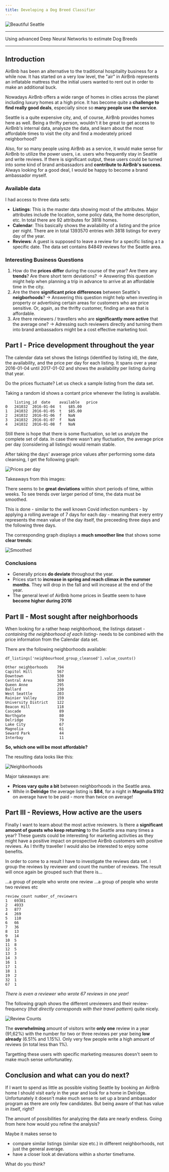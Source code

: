 ```yaml
---
title: Developing a Dog Breed Classifier
---
```


![Beautiful Seattle](../images/dogs.jpg)

---
Using advanced Deep Neural Networks to estimate Dog Breeds

---

## Introduction

AirBnb has been an alternative to the traditional hospitality business for a while now. It has started on a very low level, the "air" in AirBnb represents an inflatable mattress that the initial users wanted to rent out in order to make an additional buck. 

Nowadays AirBnb offers a wide range of homes in cities across the planet including luxury homes at a high price. It has become quite a **challenge to find really good deals**, especially since so **many people use the service**.

Seattle is a quite expensive city, and, of course, AirBnb provides homes here as well. Being a thrifty person, wouldn't it be great to get access to AirBnb's internal data, analysze the data, and learn about the most affordable times to visit the city and find a moderately priced neighborhood?

Also, for so many people using AirBnb as a service, it would make sense for AirBnb to utilize the power users, i.e. users who frequently stay in Seattle and write reviews. If there is significant output, these users could be turned into some kind of brand ambassadors and **contribute to AirBnb's success**. Always looking for a good deal, I would be happy to become a brand ambassador myself.

### Available data

I had access to three data sets:

- **Listings**: This is the master data showing most of the attributes. Major attributes include the location, some policy data, the home description, etc. In total there are 92 attributes for 3818 homes. 
- **Calendar**: This basically shows the availability of a listing and the price per night. There are in total 1393570 entries with 3818 listings for every day of the year.
- **Reviews**: A guest is supposed to leave a review for a specific listing a t a specific date. The data set contains 84849 reviews for the Seattle area.

### Interesting Business Questions

1. How do the **prices differ** during the course of the year? Are there any **trends**? Are there short term deviations? 
&rarr; Answering this question might help when planning a trip in advance to arrive at an affordable time in the city.
2. Are the there **significant price differences** between Seattle's **neigborhoods**? &rarr; Answering this question might help when investing in property or advertising certain areas for customers who are price sensitive. Or, again, as the thrifty customer, finding an area that is affordable.
3. Are there reviewers / travellers who are **significantly more active** that the average one? &rarr; Adressing such reviewers directly and turning them into brand ambassadors might be a cost effective marketing tool. 

## Part I - Price development throughout the year

The calendar data set shows the listings (identified by listing id), the date, the availability, and the price per day for each listing. It spans over a year 2016-01-04 until 2017-01-02 and shows the availability per listing during that year.

Do the prices fluctuate? Let us check a sample listing from the data set.

Taking a random id shows a contant price whenever the listing is available. 

```
	listing_id	date	available	price
0	241032	2016-01-04	t	$85.00
1	241032	2016-01-05	t	$85.00
2	241032	2016-01-06	f	NaN
3	241032	2016-01-07	f	NaN
4	241032	2016-01-08	f	NaN
```
Still there is hope that there is some fluctuation, so let us analyze the complete set of data. In case there wasn't any fluctuation, the average price per day (considering all listings) would remain stable.

After taking the days' avaerage price values after performing some data cleansing, I get the following graph: 

![Prices per day](../images/price_per_day.png)

Takeaways from this images:

There seems to be **great deviations** within short periods of time, within weeks. To see trends over larger period of time, the data must be smoothed. 

This is done - similar to the well known Covid infection numbers - by applying a rolling average of 7 days for each day - meaning that every entry represents the mean value of the day itself, the preceeding three days and the following three days.

The corresponding graph displays a **much smoother line** that shows some **clear trends**:

![Smoothed](../images/rolling_price_per_day.png)

### Conclusions

- Generally prices **do deviate** throughout the year.
- Prices start to **increase in spring and reach climax in the summer months**. They will drop in the fall and will increase at the end of the year.
- The general level of AirBnb home prices in Seattle  seem to have **become higher during 2016**  

## Part II - Most sought after neighborhoods
When looking for a rather heap neighborhood, the listings dataset -*containing the neighborhood of each listing*- needs to be combined with the price information from the Calendar data set.

There are the following neighborhoods available:

```
df_listings['neighbourhood_group_cleansed'].value_counts()

Other neighborhoods    794
Capitol Hill           567
Downtown               530
Central Area           369
Queen Anne             295
Ballard                230
West Seattle           203
Rainier Valley         159
University District    122
Beacon Hill            118
Cascade                 89
Northgate               80
Delridge                79
Lake City               67
Magnolia                61
Seward Park             44
Interbay                11
``` 

**So, which one will be most affordable?**

The resulting data looks like this:

![Neighborhoods](../images/neighborhood_price.png)

Major takeaways are:

- **Prices vary quite a bit** between neighborhoods in the Seattle area.
- While in **Delridge** the average listing is **$84**, for a night in **Magnolia $192** on average have to be paid - more than twice on average!

## Part III - Reviews, How active are the users

Finally I want to learn about the most active reviewers. Is there a **significant amount of guests who keep returning** to the Seattle area many times a year? 
These guests could be interesting for marketing activities as they might have a positive impact on prospective AirBnb customers with positive reviews. As I thrifty traveller I would also be interested to enjoy some benefits.

In order to come to a result I have to investigate the reviews data set. I group the reviews by reviewer and count the number of reviews. The result will once again be grouped such that there is...

...a group of people who wrote one review
...a group of people who wrote two reviews
etc

```
review_count number_of_reviewers	
1	69381
2	4933
3	877
4	269
5	110
6	66
7	36
8	13
9	14
10	5
11	8
12	5
13	3
14	3
16	1
17	1
18	1
19	2
32	1
67	1
``` 

*There is even a reviewer who wrote 67 reviews in one year!*

The following graph shows the different ureviewers and their review-frequency (*that directly corresponds with their travel pattern*) quite nicely.

![Review Counts](../images/review_counts.png)

The **overwhelming** amount of visitors write **only one** review in a year (91,62%) with the number for two or three reviews per year being **low already** (6.51% and 1.15%). Only very few people write a high amount of reviews (in total less than 1%).

Targetting these users with specific marketing measures doesn't seem to make much sense unfortunatley.

## Conclusion and what can you do next?

If I want to spend as little as possible visiting Seattle by booking an AirBnb home I should visit early in the year and look for a home in Delridge. Unfortunately it doesn't make much sense to set up a brand ambassador program as there are only few candidates. But being aware of that has value in itself, right?

The amount of possibilities for analyzing the data are nearly endless. Going from here how would you refine the analysis?

Maybe it makes sense to

- compare similar listings (similar size etc.) in different neighborhoods, not just the general average.
- have a closer look at deviations within a shorter timeframe.

What do you think?